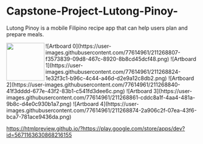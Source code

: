 # Capstone-Project-Lutong-Pinoy-
Lutong Pinoy is a mobile Filipino recipe app that can help users plan and prepare meals.

<img align="left" width="100" src="https://user-images.githubusercontent.com/77614961/211268807-f3573839-09d8-467c-8920-8b8cd45dcf48.png">
![Artboard 0](https://user-images.githubusercontent.com/77614961/211268807-f3573839-09d8-467c-8920-8b8cd45dcf48.png)
![Artboard 1](https://user-images.githubusercontent.com/77614961/211268824-1e32f3c1-b96c-4c44-a46d-d2e9a12c8db2.png)
![Artboard 2](https://user-images.githubusercontent.com/77614961/211268840-41f3dddd-677e-43f2-83b1-c541fd3dee6c.png)
![Artboard 3](https://user-images.githubusercontent.com/77614961/211268861-cddc8a1f-4aa4-481a-9b8c-d4e0c930b1a7.png)
![Artboard 4](https://user-images.githubusercontent.com/77614961/211268874-2a906c2f-07ea-43f6-bca7-781ace9436da.png)

https://htmlpreview.github.io/?https://play.google.com/store/apps/dev?id=5671163630868216155
